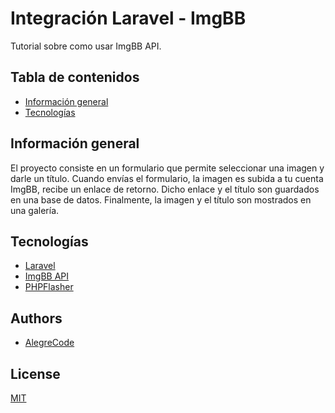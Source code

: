 
# Integración Laravel - ImgBB

Tutorial sobre como usar ImgBB API.


## Tabla de contenidos

* [Información general](#información-general)
* [Tecnologías](#tecnologías)


## Información general

El proyecto consiste en un formulario que permite seleccionar una
imagen y darle un título. Cuando envías el formulario, la imagen
es subida a tu cuenta ImgBB, recibe un enlace de retorno. Dicho
enlace y el título son guardados en una base de datos. Finalmente,
la imagen y el título son mostrados en una galería.

## Tecnologías

* [Laravel](https://laravel.com)
* [ImgBB API](https://imgbb.com)
* [PHPFlasher](https://php-flasher.github.io/)
## Authors

- [AlegreCode](https://github.com/AlegreCode)


## License

[MIT](https://choosealicense.com/licenses/mit/)


